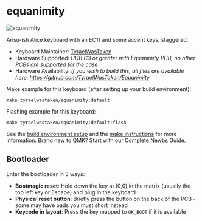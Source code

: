 # equanimity

![equanimity](https://i.imgur.com/kIGyOi4.png)

Arisu-ish Alice keyboard with an EC11 and some accent keys, staggered.

* Keyboard Maintainer: [TyraelWasTaken](https://github.com/TyraelWasTaken)
* Hardware Supported: *UDB C3 or greater with Equanimity PCB, no other PCBs are supported for the case*
* Hardware Availability: *If you wish to build this, all files are available here: https://github.com/TyraelWasTaken/Equanimity*

Make example for this keyboard (after setting up your build environment):

    make tyraelwastaken/equanimity:default

Flashing example for this keyboard:

    make tyraelwastaken/equanimity:default:flash

See the [build environment setup](https://docs.qmk.fm/#/getting_started_build_tools) and the [make instructions](https://docs.qmk.fm/#/getting_started_make_guide) for more information. Brand new to QMK? Start with our [Complete Newbs Guide](https://docs.qmk.fm/#/newbs).

## Bootloader

Enter the bootloader in 3 ways:

* **Bootmagic reset**: Hold down the key at (0,0) in the matrix (usually the top left key or Escape) and plug in the keyboard
* **Physical reset button**: Briefly press the button on the back of the PCB - some may have pads you must short instead
* **Keycode in layout**: Press the key mapped to `QK_BOOT` if it is available